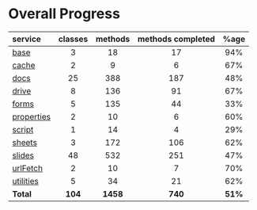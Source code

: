 # Overall Progress

| service | classes | methods | methods completed | %age |
| :--- | :---: | :---: | :---: | :---: |
| [base](base.MD) | 3 | 18 | 17 | 94% |
| [cache](cache.MD) | 2 | 9 | 6 | 67% |
| [docs](docs.MD) | 25 | 388 | 187 | 48% |
| [drive](drive.MD) | 8 | 136 | 91 | 67% |
| [forms](forms.MD) | 5 | 135 | 44 | 33% |
| [properties](properties.MD) | 2 | 10 | 6 | 60% |
| [script](script.MD) | 1 | 14 | 4 | 29% |
| [sheets](sheets.MD) | 3 | 172 | 106 | 62% |
| [slides](slides.MD) | 48 | 532 | 251 | 47% |
| [urlFetch](urlFetch.MD) | 2 | 10 | 7 | 70% |
| [utilities](utilities.MD) | 5 | 34 | 21 | 62% |
| **Total** | **104** | **1458** | **740** | **51%** |
